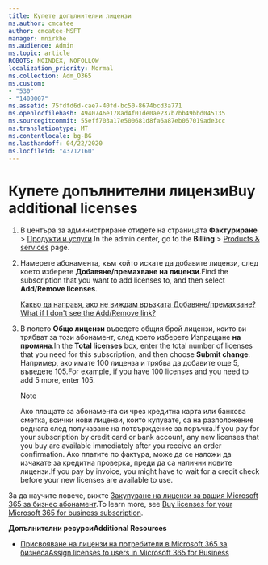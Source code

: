 ```yaml
---
title: Купете допълнителни лицензи
ms.author: cmcatee
author: cmcatee-MSFT
manager: mnirkhe
ms.audience: Admin
ms.topic: article
ROBOTS: NOINDEX, NOFOLLOW
localization_priority: Normal
ms.collection: Adm_O365
ms.custom:
- "530"
- "1400007"
ms.assetid: 75fdfd6d-cae7-40fd-bc50-8674bcd3a771
ms.openlocfilehash: 4940746e178ad4f01de0ae237b7bb49bbd045135
ms.sourcegitcommit: 55eff703a17e500681d8fa6a87eb067019ade3cc
ms.translationtype: MT
ms.contentlocale: bg-BG
ms.lasthandoff: 04/22/2020
ms.locfileid: "43712160"
---
```

# <a name="buy-additional-licenses"></a><span data-ttu-id="33dcb-102">Купете допълнителни лицензи</span><span class="sxs-lookup"><span data-stu-id="33dcb-102">Buy additional licenses</span></span>

1. <span data-ttu-id="33dcb-103">В центъра за администриране отидете на страницата **Фактуриране** \> [Продукти и услуги](https://go.microsoft.com/fwlink/p/?linkid=842054).</span><span class="sxs-lookup"><span data-stu-id="33dcb-103">In the admin center, go to the **Billing** \> [Products & services](https://go.microsoft.com/fwlink/p/?linkid=842054) page.</span></span>

2. <span data-ttu-id="33dcb-104">Намерете абонамента, към който искате да добавите лицензи, след което изберете **Добавяне/премахване на лицензи**.</span><span class="sxs-lookup"><span data-stu-id="33dcb-104">Find the subscription that you want to add licenses to, and then select **Add/Remove licenses**.</span></span>

    [<span data-ttu-id="33dcb-105">Какво да направя, ако не виждам връзката Добавяне/премахване?</span><span class="sxs-lookup"><span data-stu-id="33dcb-105">What if I don't see the Add/Remove link?</span></span>](https://docs.microsoft.com/office365/admin/subscriptions-and-billing/buy-licenses#what-if-i-dont-see-the-addremove-licenses-link)

3. <span data-ttu-id="33dcb-106">В полето **Общо лицензи** въведете общия брой лицензи, които ви трябват за този абонамент, след което изберете Изпращане **на промяна**.</span><span class="sxs-lookup"><span data-stu-id="33dcb-106">In the **Total licenses** box, enter the total number of licenses that you need for this subscription, and then choose **Submit change**.</span></span> <span data-ttu-id="33dcb-107">Например, ако имате 100 лиценза и трябва да добавите още 5, въведете 105.</span><span class="sxs-lookup"><span data-stu-id="33dcb-107">For example, if you have 100 licenses and you need to add 5 more, enter 105.</span></span>

    > [!NOTE]
    > <span data-ttu-id="33dcb-108">Ако плащате за абонамента си чрез кредитна карта или банкова сметка, всички нови лицензи, които купувате, са на разположение веднага след получаване на потвърждение за поръчка.</span><span class="sxs-lookup"><span data-stu-id="33dcb-108">If you pay for your subscription by credit card or bank account, any new licenses that you buy are available immediately after you receive an order confirmation.</span></span> <span data-ttu-id="33dcb-109">Ако платите по фактура, може да се наложи да изчакате за кредитна проверка, преди да са налични новите лицензи.</span><span class="sxs-lookup"><span data-stu-id="33dcb-109">If you pay by invoice, you might have to wait for a credit check before your new licenses are available to use.</span></span>

<span data-ttu-id="33dcb-110">За да научите повече, вижте [Закупуване на лицензи за вашия Microsoft 365 за бизнес абонамент](https://docs.microsoft.com/office365/admin/subscriptions-and-billing/buy-licenses).</span><span class="sxs-lookup"><span data-stu-id="33dcb-110">To learn more, see [Buy licenses for your Microsoft 365 for business subscription](https://docs.microsoft.com/office365/admin/subscriptions-and-billing/buy-licenses).</span></span>  

<span data-ttu-id="33dcb-111">**Допълнителни ресурси**</span><span class="sxs-lookup"><span data-stu-id="33dcb-111">**Additional Resources**</span></span>

- [<span data-ttu-id="33dcb-112">Присвояване на лицензи на потребители в Microsoft 365 за бизнеса</span><span class="sxs-lookup"><span data-stu-id="33dcb-112">Assign licenses to users in Microsoft 365 for Business</span></span>](https://docs.microsoft.com/office365/admin/subscriptions-and-billing/assign-licenses-to-users)